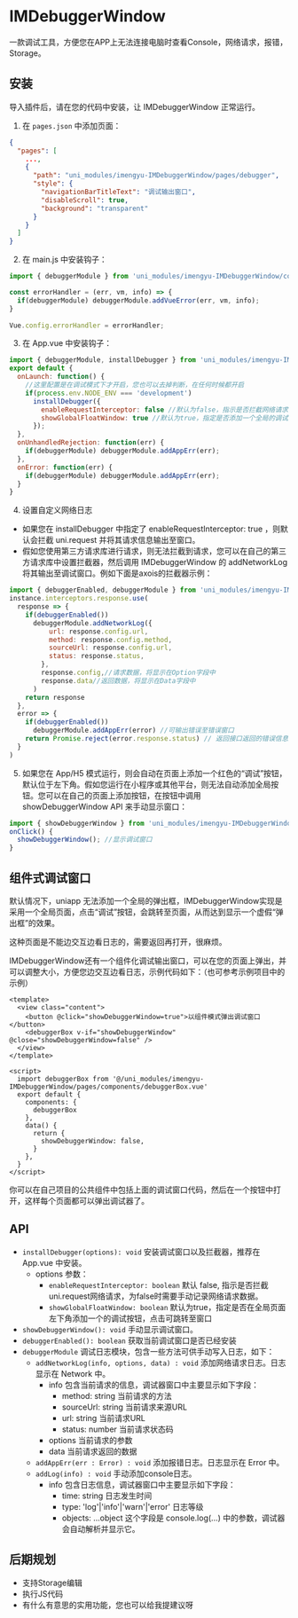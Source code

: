 # IMDebuggerWindow

一款调试工具，方便您在APP上无法连接电脑时查看Console，网络请求，报错，Storage。

## 安装

导入插件后，请在您的代码中安装，让 IMDebuggerWindow 正常运行。

1. 在 `pages.json` 中添加页面：

```json
{
  "pages": [
    ...,
    {
      "path": "uni_modules/imengyu-IMDebuggerWindow/pages/debugger",
      "style": {
        "navigationBarTitleText": "调试输出窗口",
        "disableScroll": true,
        "background": "transparent"
      }
    }
  ]
}
```

2. 在 main.js 中安装钩子：

```js
import { debuggerModule } from 'uni_modules/imengyu-IMDebuggerWindow/common/debuggerExtern.js'

const errorHandler = (err, vm, info) => { 
  if(debuggerModule) debuggerModule.addVueError(err, vm, info);
}
 
Vue.config.errorHandler = errorHandler;  
```

3. 在 App.vue 中安装钩子：

```js
import { debuggerModule, installDebugger } from 'uni_modules/imengyu-IMDebuggerWindow/common/debuggerExtern.js'
export default {
  onLaunch: function() {
    //这里配置是在调试模式下才开启，您也可以去掉判断，在任何时候都开启
    if(process.env.NODE_ENV === 'development') 
      installDebugger({
        enableRequestInterceptor: false //默认为false，指示是否拦截网络请求，参见下一条
        showGlobalFloatWindow: true //默认为true，指定是否添加一个全局的调试按钮，点击可跳转至窗口
      });
  },
  onUnhandledRejection: function(err) {
    if(debuggerModule) debuggerModule.addAppErr(err);
  },
  onError: function(err) {  
    if(debuggerModule) debuggerModule.addAppErr(err);
  }
}
```

4. 设置自定义网络日志

* 如果您在 installDebugger 中指定了 enableRequestInterceptor: true ，则默认会拦截 uni.request 并将其请求信息输出至窗口。
* 假如您使用第三方请求库进行请求，则无法拦截到请求，您可以在自己的第三方请求库中设置拦截器，然后调用 IMDebuggerWindow 的 addNetworkLog 将其输出至调试窗口。例如下面是axois的拦截器示例：
```js
import { debuggerEnabled, debuggerModule } from 'uni_modules/imengyu-IMDebuggerWindow/common/debuggerExtern.js'
instance.interceptors.response.use(
  response => {
    if(debuggerEnabled())
      debuggerModule.addNetworkLog({
          url: response.config.url,
          method: response.config.method,
          sourceUrl: response.config.url,
          status: response.status,
        },
        response.config,//请求数据，将显示在Option字段中
        response.data//返回数据，将显示在Data字段中
      )
    return response
  },
  error => {
    if(debuggerEnabled())
      debuggerModule.addAppErr(error) //可输出错误至错误窗口
    return Promise.reject(error.response.status) // 返回接口返回的错误信息
  }
)
```

5. 如果您在 App/H5 模式运行，则会自动在页面上添加一个红色的“调试”按钮，默认位于左下角。假如您运行在小程序或其他平台，则无法自动添加全局按钮。您可以在自己的页面上添加按钮，在按钮中调用 showDebuggerWindow API 来手动显示窗口：
```js
import { showDebuggerWindow } from 'uni_modules/imengyu-IMDebuggerWindow/common/debuggerExtern.js'
onClick() {
  showDebuggerWindow(); //显示调试窗口
}
```

## 组件式调试窗口

默认情况下，uniapp 无法添加一个全局的弹出框，IMDebuggerWindow实现是采用一个全局页面，点击“调试”按钮，会跳转至页面，从而达到显示一个虚假“弹出框”的效果。

这种页面是不能边交互边看日志的，需要返回再打开，很麻烦。

IMDebuggerWindow还有一个组件化调试输出窗口，可以在您的页面上弹出，并可以调整大小，方便您边交互边看日志，示例代码如下：（也可参考示例项目中的示例）

```vue
<template>
  <view class="content">
    <button @click="showDebuggerWindow=true">以组件模式弹出调试窗口</button>
    <debuggerBox v-if="showDebuggerWindow" @close="showDebuggerWindow=false" />
  </view>
</template>

<script>
  import debuggerBox from '@/uni_modules/imengyu-IMDebuggerWindow/pages/components/debuggerBox.vue'
  export default {
    components: {
      debuggerBox
    },
    data() {
      return {
        showDebuggerWindow: false,
      }
    },
  }
</script>
```

你可以在自己项目的公共组件中包括上面的调试窗口代码，然后在一个按钮中打开，这样每个页面都可以弹出调试器了。

## API

* `installDebugger(options): void` 安装调试窗口以及拦截器，推荐在 App.vue 中安装。
  * options 参数：
    * `enableRequestInterceptor: boolean` 默认 false, 指示是否拦截uni.request网络请求，为false时需要手动记录网络请求数据。
    * `showGlobalFloatWindow: boolean` 默认为true，指定是否在全局页面左下角添加一个的调试按钮，点击可跳转至窗口
* `showDebuggerWindow(): void` 手动显示调试窗口。
* `debuggerEnabled(): boolean` 获取当前调试窗口是否已经安装
* `debuggerModule` 调试日志模块，包含一些方法可供手动写入日志，如下：
  * `addNetworkLog(info, options, data) : void` 添加网络请求日志。日志显示在 Network 中。
    * info 包含当前请求的信息，调试器窗口中主要显示如下字段：
      * method: string 当前请求的方法
      * sourceUrl: string 当前请求来源URL
      * url: string 当前请求URL
      * status: number  当前请求状态码
    * options 当前请求的参数
    * data 当前请求返回的数据
  * `addAppErr(err : Error) : void` 添加报错日志。日志显示在 Error 中。
  * `addLog(info) : void` 手动添加console日志。
    * info 包含日志信息，调试器窗口中主要显示如下字段：
      * time: string 日志发生时间
      * type: 'log'|'info'|'warn'|'error' 日志等级
      * objects: ...object 这个字段是 console.log(...) 中的参数，调试器会自动解析并显示它。

## 后期规划

* 支持Storage编辑
* 执行JS代码
* 有什么有意思的实用功能，您也可以给我提建议呀